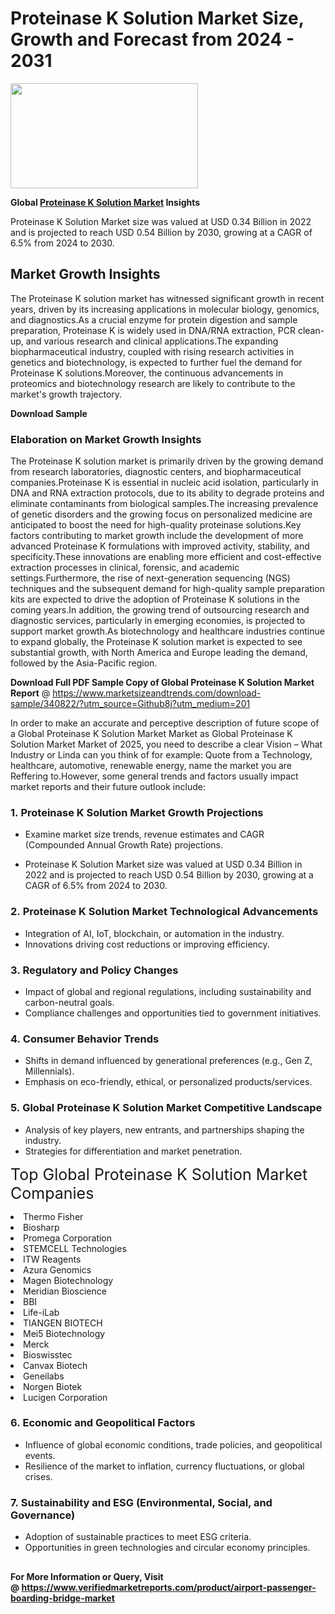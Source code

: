<H1>Proteinase K Solution Market Size, Growth and Forecast from 2024 - 2031</H1><img class="aligncenter size-medium wp-image-584254" src="https://thirdeyenews.in/wp-content/uploads/2024/09/Global-Market-Research-300x168.jpeg" alt="" width="300" height="168" /><p><strong>Global&nbsp;<a href="https://www.marketsizeandtrends.com/download-sample/340822/?utm_source=Github8j?utm_medium=201">Proteinase K Solution Market</a> Insights</strong></p><p>Proteinase K Solution Market size was valued at USD 0.34 Billion in 2022 and is projected to reach USD 0.54 Billion by 2030, growing at a CAGR of 6.5% from 2024 to 2030.</p><p><h2>Market Growth Insights</h2> The Proteinase K solution market has witnessed significant growth in recent years, driven by its increasing applications in molecular biology, genomics, and diagnostics.As a crucial enzyme for protein digestion and sample preparation, Proteinase K is widely used in DNA/RNA extraction, PCR clean-up, and various research and clinical applications.The expanding biopharmaceutical industry, coupled with rising research activities in genetics and biotechnology, is expected to further fuel the demand for Proteinase K solutions.Moreover, the continuous advancements in proteomics and biotechnology research are likely to contribute to the market's growth trajectory.<p><strong>Download Sample</strong></p> <h3>Elaboration on Market Growth Insights</h3> The Proteinase K solution market is primarily driven by the growing demand from research laboratories, diagnostic centers, and biopharmaceutical companies.Proteinase K is essential in nucleic acid isolation, particularly in DNA and RNA extraction protocols, due to its ability to degrade proteins and eliminate contaminants from biological samples.The increasing prevalence of genetic disorders and the growing focus on personalized medicine are anticipated to boost the need for high-quality proteinase solutions.Key factors contributing to market growth include the development of more advanced Proteinase K formulations with improved activity, stability, and specificity.These innovations are enabling more efficient and cost-effective extraction processes in clinical, forensic, and academic settings.Furthermore, the rise of next-generation sequencing (NGS) techniques and the subsequent demand for high-quality sample preparation kits are expected to drive the adoption of Proteinase K solutions in the coming years.In addition, the growing trend of outsourcing research and diagnostic services, particularly in emerging economies, is projected to support market growth.As biotechnology and healthcare industries continue to expand globally, the Proteinase K solution market is expected to see substantial growth, with North America and Europe leading the demand, followed by the Asia-Pacific region.<p><span class=""><strong>Download Full PDF Sample Copy of Global Proteinase K Solution Market Report</strong> @ <a href="https://www.marketsizeandtrends.com/download-sample/340822/?utm_source=Github8j?utm_medium=201" target="_blank">https://www.marketsizeandtrends.com/download-sample/340822/?utm_source=Github8j?utm_medium=201</a></span></p><p>In order to make an accurate and perceptive description of future scope of a Global&nbsp;Proteinase K Solution Market Market as Global&nbsp;Proteinase K Solution Market Market of 2025, you need to describe a clear Vision &ndash; What Industry or Linda can you think of for example: Quote from a Technology, healthcare, automotive, renewable energy, name the market you are Reffering to.However, some general trends and factors usually impact market reports and their future outlook include:</p><h3>1.&nbsp;<strong>Proteinase K Solution Market Growth Projections</strong></h3><ul><li>Examine market size trends, revenue estimates and CAGR (Compounded Annual Growth Rate) projections.</li><li><p>Proteinase K Solution Market size was valued at USD 0.34 Billion in 2022 and is projected to reach USD 0.54 Billion by 2030, growing at a CAGR of 6.5% from 2024 to 2030.</p></li></ul><h3>2.&nbsp;<strong>Proteinase K Solution Market Technological Advancements</strong></h3><ul><li>Integration of AI, IoT, blockchain, or automation in the industry.</li><li>Innovations driving cost reductions or improving efficiency.</li></ul><h3>3.&nbsp;<strong>Regulatory and Policy Changes</strong></h3><ul><li>Impact of global and regional regulations, including sustainability and carbon-neutral goals.</li><li>Compliance challenges and opportunities tied to government initiatives.</li></ul><h3>4.&nbsp;<strong>Consumer Behavior Trends</strong></h3><ul><li>Shifts in demand influenced by generational preferences (e.g., Gen Z, Millennials).</li><li>Emphasis on eco-friendly, ethical, or personalized products/services.</li></ul><h3>5.&nbsp;<strong>Global Proteinase K Solution Market Competitive Landscape</strong></h3><ul><li>Analysis of key players, new entrants, and partnerships shaping the industry.</li><li>Strategies for differentiation and market penetration.</li></ul><p data-pm-slice="1 1 []"><span style="color: inherit; font-family: inherit; font-size: 25px;">Top Global Proteinase K Solution Market Companies</span></p><div class="" data-test-id=""><p><li>Thermo Fisher</li><li> Biosharp</li><li> Promega Corporation</li><li> STEMCELL Technologies</li><li> ITW Reagents</li><li> Azura Genomics</li><li> Magen Biotechnology</li><li> Meridian Bioscience</li><li> BBI</li><li> Life-iLab</li><li> TIANGEN BIOTECH</li><li> Mei5 Biotechnology</li><li> Merck</li><li> Bioswisstec</li><li> Canvax Biotech</li><li> Geneilabs</li><li> Norgen Biotek</li><li> Lucigen Corporation</li></p></div><h3>6.&nbsp;<strong>Economic and Geopolitical Factors</strong></h3><ul><li>Influence of global economic conditions, trade policies, and geopolitical events.</li><li>Resilience of the market to inflation, currency fluctuations, or global crises.</li></ul><h3>7.&nbsp;<strong>Sustainability and ESG (Environmental, Social, and Governance)</strong></h3><ul><li>Adoption of sustainable practices to meet ESG criteria.</li><li>Opportunities in green technologies and circular economy principles.</li></ul><h2><strong style="font-size: 14px;">For More Information or Query, Visit @&nbsp;</strong><a style="background-color: #ffffff; font-size: 14px;" href="https://www.marketsizeandtrends.com/report/proteinase-k-solution-market/" target="_blank">https://www.verifiedmarketreports.com/product/airport-passenger-boarding-bridge-market</a></h2>